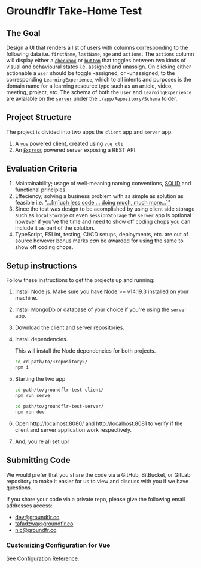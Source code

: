 # Groundflr Take-Home Test

## The Goal

Design a UI that renders a [list](https://vuetifyjs.com/en/components/data-tables/) of users with columns corresponding to the following data i.e. `firstName`, `lastName`, `age` and `actions`. The `actions` column will display either a [`checkbox`](https://vuetifyjs.com/en/components/checkboxes/) or [`button`](https://vuetifyjs.com/en/components/buttons/) that toggles between two kinds of visual and behavioural states i.e. assigned and unassign. On clicking either actionable a `user` should be toggle -assigned, or -unassigned, to the corresponding `LearningExperience`, which to all intents and purposes is the domain name for a learning resource type such as an article, video, meeting, project, etc. The schema of both the `User` and `LearningExperience` are avialable on the [`server`](git@github.com:groundflr/groundflr-test-server.git) under the `./app/Repository/Schema` folder.

## Project Structure

The project is divided into two apps the `client` app and `server` app.

1. A [`vue`](https://vuejs.org/) powered client, created using [`vue cli`](https://cli.vuejs.org/)
2. An [`Express`](https://expressjs.com/) powered server exposing a REST API.

## Evaluation Criteria

1. Maintainability; usage of well-meaning naming conventions, [SOLID](https://en.wikipedia.org/wiki/SOLID) and functional principles.
2. Effeciency; solving a business problem with as simple as solution as feasible i.e. ["...[m\]uch less code ... doing much, much more...]"](https://blog.cleancoder.com/uncle-bob/2013/11/19/HoardsOfNovices.html)
3. Since the test was design to be acomplished by using client side storage such as `localStorage` or even `sessionStorage` the `server` app is optional however if you've the time and need to show off coding chops you can include it as part of the solution.
4. TypeScript, ESLint, testing, CI/CD setups, deployments, etc. are out of source however bonus marks *can* be awarded for using the same to show off coding chops.

## Setup instructions

Follow these instructions to get the projects up and running:

1. Install Node.js. Make sure you have [Node](https://nodejs.org/en/download/) >= v14.19.3 installed on your machine.
2. Install [MongoDb](https://www.mongodb.com/docs/manual/installation/) or database of your choice if you're using the `server` app.
3. Download the [client](git@github.com:groundflr/groundflr-test-client.git) and [server](git@github.com:groundflr/groundflr-test-server.git) repositories.
4. Install dependencies.

    This will install the Node dependencies for both projects.

    ```bash
    cd cd path/to/<repository>/
    npm i
    ```

5. Starting the two app

    ```bash
    cd path/to/groundflr-test-client/
    npm run serve

    cd path/to/groundflr-test-server/
    npm run dev
    ```

6. Open http://localhost:8080/ and http://localhost:8081 to verify if the client and server application work respectively.
7. And, you're all set up!

## Submitting Code

We would prefer that you share the code via a GitHub, BitBucket, or GitLab repository to make it easier for us to view and discuss with you if we have questions.

If you share your code via a private repo, please give the following email addresses access:

- dev@groundflr.co
- tafadzwa@groundflr.co
- nic@groundfr.co

### Customizing Configuration for Vue
See [Configuration Reference](https://cli.vuejs.org/config/).
